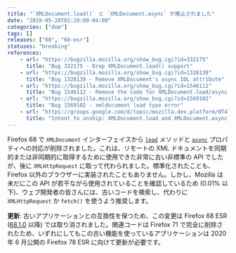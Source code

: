 ```yaml
---
title: "`XMLDocument.load()` と `XMLDocument.async` が廃止されました"
date: "2019-05-28T01:20:00-04:00"
categories: ["dom"]
tags: []
releases: ["68", "68-esr"]
statuses: "breaking"
references:
    - url: "https://bugzilla.mozilla.org/show_bug.cgi?id=332175"
      title: "Bug 332175 - Drop XMLDocument.load() support"
    - url: "https://bugzilla.mozilla.org/show_bug.cgi?id=1328138"
      title: "Bug 1328138 - Remove XMLDocument's async IDL attribute"
    - url: "https://bugzilla.mozilla.org/show_bug.cgi?id=1546112"
      title: "Bug 1546112 - Remove the code for XMLDocument.load/async if possible"
    - url: "https://bugzilla.mozilla.org/show_bug.cgi?id=1569102"
      title: "Bug 1569102 - xmldocument load type error"
    - url: "https://groups.google.com/d/topic/mozilla.dev.platform/0T4l3yaP3g4/discussion"
      title: "Intent to unship: XMLDocument.load and XMLDocument.async APIs"
---
```

Firefox 68 で `XMLDocument` インターフェイスから [`load`](https://developer.mozilla.org/docs/Web/API/XMLDocument/load) メソッドと [`async`](https://developer.mozilla.org/docs/Web/API/XMLDocument/async) プロパティへの対応が削除されました。これは、リモートの XML ドキュメントを同期的または非同期的に取得するために使用できた非常に古い非標準の API でしたが、後に `XMLHttpRequest` に取って代わられました。標準化されたことも、Firefox 以外のブラウザーに実装されたこともありません。しかし、Mozilla は未だにこの API が若干ながら使用されていることを確認しているため (0.01% 以下)、ウェブ開発者の皆さんには、古いコードを検索し、代わりに `XMLHttpRequest` か `fetch()` を使うよう推奨します。

**更新**: 古いアプリケーションとの互換性を保つため、この変更は Firefox 68 ESR ([68.1.0](https://www.mozilla.org/en-US/firefox/68.1.0/releasenotes/) 以降) では取り消されました。関連コードは Firefox 71 で完全に削除されたため、いずれにしてもこの古い機能を使っているアプリケーションは 2020 年 6 月公開の Firefox 78 ESR に向けて更新が必要です。
